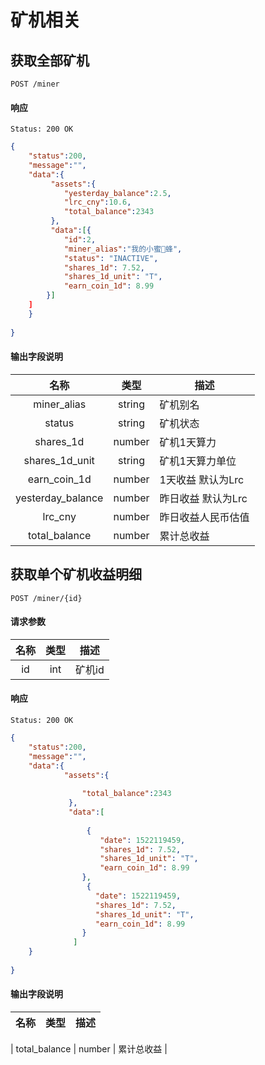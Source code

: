 # 矿机相关

## 获取全部矿机
```
POST /miner
```

#### 响应

```
Status: 200 OK

```
```json
{
    "status":200,
    "message":"",
    "data":{  
         "assets":{
            "yesterday_balance":2.5,
            "lrc_cny":10.6,
            "total_balance":2343
         },
         "data":[{
            "id":2,
            "miner_alias":"我的小蜜蜂", 
            "status": "INACTIVE",
            "shares_1d": 7.52,
            "shares_1d_unit": "T",
            "earn_coin_1d": 8.99
	    }]
    ]
    }
    
}
```
#### 输出字段说明
 
| 名称 | 类型 | 描述 |
|:----:|:----:|----|
| miner_alias | string | 矿机别名 |
| status | string | 矿机状态 |
| shares_1d | number | 矿机1天算力 |
| shares_1d_unit | string | 矿机1天算力单位 |
| earn_coin_1d | number | 1天收益 默认为Lrc |
| yesterday_balance | number | 昨日收益 默认为Lrc |
| lrc_cny | number | 昨日收益人民币估值 |
| total_balance | number | 累计总收益 |



## 获取单个矿机收益明细

```
POST /miner/{id}
```

#### 请求参数

| 名称 | 类型 | 描述 |
|:----:|:----:|----|
| id | int | 矿机id |

#### 响应

```
Status: 200 OK
```
```json
{
    "status":200,
    "message":"",
    "data":{
            "assets":{
                 
                "total_balance":2343
             },
             "data":[
    
                 {
                    "date": 1522119459,
                    "shares_1d": 7.52,
                    "shares_1d_unit": "T",
                    "earn_coin_1d": 8.99
                },
                 {
                   "date": 1522119459,
                   "shares_1d": 7.52,
                   "shares_1d_unit": "T",
                   "earn_coin_1d": 8.99
                }
              ]
    } 
    
}
```
 #### 输出字段说明
  
 | 名称 | 类型 | 描述 |
 |:----:|:----:|----|
   
 | total_balance | number | 累计总收益 |
 
 
